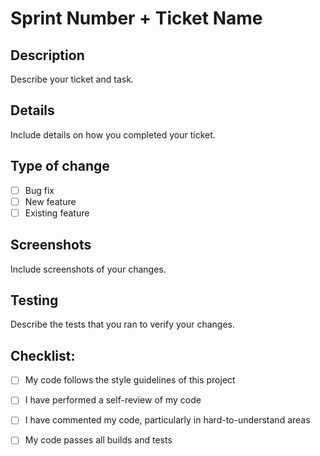# Sprint Number + Ticket Name

## Description
Describe your ticket and task.

## Details
Include details on how you completed your ticket.

## Type of change
- [ ] Bug fix 
- [ ] New feature 
- [ ] Existing feature

## Screenshots
Include screenshots of your changes.


## Testing
Describe the tests that you ran to verify your changes.

## Checklist:

- [ ] My code follows the style guidelines of this project
- [ ] I have performed a self-review of my code
- [ ] I have commented my code, particularly in hard-to-understand areas
- [ ] My code passes all builds and tests


